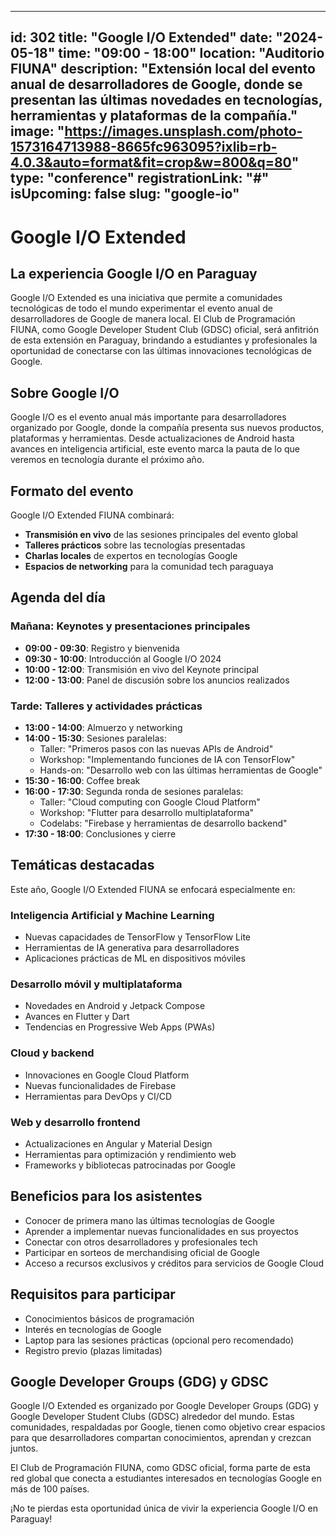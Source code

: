
---
id: 302
title: "Google I/O Extended"
date: "2024-05-18"
time: "09:00 - 18:00"
location: "Auditorio FIUNA"
description: "Extensión local del evento anual de desarrolladores de Google, donde se presentan las últimas novedades en tecnologías, herramientas y plataformas de la compañía."
image: "https://images.unsplash.com/photo-1573164713988-8665fc963095?ixlib=rb-4.0.3&auto=format&fit=crop&w=800&q=80"
type: "conference"
registrationLink: "#"
isUpcoming: false
slug: "google-io"
---

# Google I/O Extended

## La experiencia Google I/O en Paraguay

Google I/O Extended es una iniciativa que permite a comunidades tecnológicas de todo el mundo experimentar el evento anual de desarrolladores de Google de manera local. El Club de Programación FIUNA, como Google Developer Student Club (GDSC) oficial, será anfitrión de esta extensión en Paraguay, brindando a estudiantes y profesionales la oportunidad de conectarse con las últimas innovaciones tecnológicas de Google.

## Sobre Google I/O

Google I/O es el evento anual más importante para desarrolladores organizado por Google, donde la compañía presenta sus nuevos productos, plataformas y herramientas. Desde actualizaciones de Android hasta avances en inteligencia artificial, este evento marca la pauta de lo que veremos en tecnología durante el próximo año.

## Formato del evento

Google I/O Extended FIUNA combinará:

- **Transmisión en vivo** de las sesiones principales del evento global
- **Talleres prácticos** sobre las tecnologías presentadas
- **Charlas locales** de expertos en tecnologías Google
- **Espacios de networking** para la comunidad tech paraguaya

## Agenda del día

### Mañana: Keynotes y presentaciones principales
- **09:00 - 09:30**: Registro y bienvenida
- **09:30 - 10:00**: Introducción al Google I/O 2024
- **10:00 - 12:00**: Transmisión en vivo del Keynote principal
- **12:00 - 13:00**: Panel de discusión sobre los anuncios realizados

### Tarde: Talleres y actividades prácticas
- **13:00 - 14:00**: Almuerzo y networking
- **14:00 - 15:30**: Sesiones paralelas:
  - Taller: "Primeros pasos con las nuevas APIs de Android"
  - Workshop: "Implementando funciones de IA con TensorFlow"
  - Hands-on: "Desarrollo web con las últimas herramientas de Google"
- **15:30 - 16:00**: Coffee break
- **16:00 - 17:30**: Segunda ronda de sesiones paralelas:
  - Taller: "Cloud computing con Google Cloud Platform"
  - Workshop: "Flutter para desarrollo multiplataforma"
  - Codelabs: "Firebase y herramientas de desarrollo backend"
- **17:30 - 18:00**: Conclusiones y cierre

## Temáticas destacadas

Este año, Google I/O Extended FIUNA se enfocará especialmente en:

### Inteligencia Artificial y Machine Learning
- Nuevas capacidades de TensorFlow y TensorFlow Lite
- Herramientas de IA generativa para desarrolladores
- Aplicaciones prácticas de ML en dispositivos móviles

### Desarrollo móvil y multiplataforma
- Novedades en Android y Jetpack Compose
- Avances en Flutter y Dart
- Tendencias en Progressive Web Apps (PWAs)

### Cloud y backend
- Innovaciones en Google Cloud Platform
- Nuevas funcionalidades de Firebase
- Herramientas para DevOps y CI/CD

### Web y desarrollo frontend
- Actualizaciones en Angular y Material Design
- Herramientas para optimización y rendimiento web
- Frameworks y bibliotecas patrocinadas por Google

## Beneficios para los asistentes

- Conocer de primera mano las últimas tecnologías de Google
- Aprender a implementar nuevas funcionalidades en sus proyectos
- Conectar con otros desarrolladores y profesionales tech
- Participar en sorteos de merchandising oficial de Google
- Acceso a recursos exclusivos y créditos para servicios de Google Cloud

## Requisitos para participar

- Conocimientos básicos de programación
- Interés en tecnologías de Google
- Laptop para las sesiones prácticas (opcional pero recomendado)
- Registro previo (plazas limitadas)

## Google Developer Groups (GDG) y GDSC

Google I/O Extended es organizado por Google Developer Groups (GDG) y Google Developer Student Clubs (GDSC) alrededor del mundo. Estas comunidades, respaldadas por Google, tienen como objetivo crear espacios para que desarrolladores compartan conocimientos, aprendan y crezcan juntos.

El Club de Programación FIUNA, como GDSC oficial, forma parte de esta red global que conecta a estudiantes interesados en tecnologías Google en más de 100 países.

¡No te pierdas esta oportunidad única de vivir la experiencia Google I/O en Paraguay!
